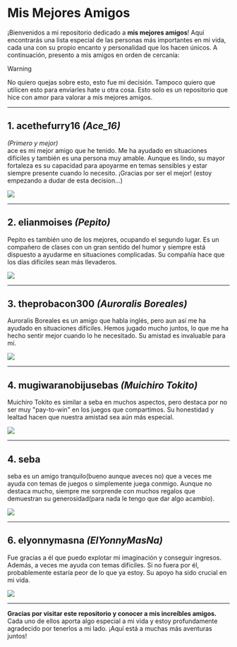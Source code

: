 # Mis Mejores Amigos

¡Bienvenidos a mi repositorio dedicado a **mis mejores amigos**! Aquí encontrarás una lista especial de las personas más importantes en mi vida, cada una con su propio encanto y personalidad que los hacen únicos. A continuación, presento a mis amigos en orden de cercanía:

> [!WARNING]
> No quiero quejas sobre esto, esto fue mi decisión. Tampoco quiero que utilicen esto para enviarles hate u otra cosa. Esto solo es un repositorio que hice con amor para valorar a mis mejores amigos.

---

## 1. **acethefurry16** *(Ace_16)*
*(Primero y mejor)*  
ace es mi mejor amigo que he tenido. Me ha ayudado en situaciones difíciles y también es una persona muy amable. Aunque es lindo, su mayor fortaleza es su capacidad para apoyarme en temas sensibles y estar siempre presente cuando lo necesito. ¡Gracias por ser el mejor!
(estoy empezando a dudar de esta decision...)
<p align="left">
    <img src="https://github.com/user-attachments/assets/31219838-dd6a-4a06-9184-b2c23ac2393e">
</p>

---

## 2. **elianmoises** *(Pepito)*  
Pepito es también uno de los mejores, ocupando el segundo lugar. Es un compañero de clases con un gran sentido del humor y siempre está dispuesto a ayudarme en situaciones complicadas. Su compañía hace que los días difíciles sean más llevaderos.
<p align="left">
    <img src="https://github.com/user-attachments/assets/9d4771f1-435d-49dc-a394-069d5d6565f3">
</p>

---

## 3. **theprobacon300** *(Auroralis Boreales)*  
Auroralis Boreales es un amigo que habla inglés, pero aun así me ha ayudado en situaciones difíciles. Hemos jugado mucho juntos, lo que me ha hecho sentir mejor cuando lo he necesitado. Su amistad es invaluable para mí.
<p align="left">
    <img src="https://github.com/user-attachments/assets/d513f005-cc5d-45aa-a3b6-63e052786742">
</p>

---
## 4. **mugiwaranobijusebas** *(Muichiro Tokito)*  
Muichiro Tokito es similar a seba en muchos aspectos, pero destaca por no ser muy "pay-to-win" en los juegos que compartimos. Su honestidad y lealtad hacen que nuestra amistad sea aún más especial.
<p align="left">
    <img src="https://github.com/user-attachments/assets/ac4572ed-72db-49c1-899a-4cd510683d1e">
</p>

---

## 4. **seba**  
seba es un amigo tranquilo(bueno aunque aveces no) que a veces me ayuda con temas de juegos o simplemente juega conmigo. Aunque no destaca mucho, siempre me sorprende con muchos regalos que demuestran su generosidad(para nada le tengo que dar algo acambio).
<p align="left">
    <img src="https://github.com/user-attachments/assets/20c3ae46-6cfc-4d2d-bc9d-7e8200a380f9">
</p>

---

## 6. **elyonnymasna** *(ElYonnyMasNa)*  
Fue gracias a él que puedo explotar mi imaginación y conseguir ingresos. Además, a veces me ayuda con temas difíciles. Si no fuera por él, probablemente estaría peor de lo que ya estoy. Su apoyo ha sido crucial en mi vida.
<p align="left">
    <img src="https://github.com/user-attachments/assets/1cbc1af9-dfb1-4459-a50a-108b2b0feb53">
</p>

---

**Gracias por visitar este repositorio y conocer a mis increíbles amigos.** Cada uno de ellos aporta algo especial a mi vida y estoy profundamente agradecido por tenerlos a mi lado. ¡Aquí está a muchas más aventuras juntos!

